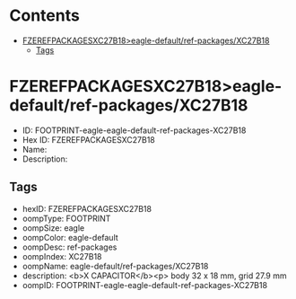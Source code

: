 



Contents
========

* [FZEREFPACKAGESXC27B18>eagle-default/ref-packages/XC27B18](#fzerefpackagesxc27b18eagle-defaultref-packagesxc27b18)
	* [Tags](#tags)

# FZEREFPACKAGESXC27B18>eagle-default/ref-packages/XC27B18

- ID: FOOTPRINT-eagle-eagle-default-ref-packages-XC27B18
- Hex ID: FZEREFPACKAGESXC27B18
- Name: 
- Description: 

## Tags

- hexID: FZEREFPACKAGESXC27B18
- oompType: FOOTPRINT
- oompSize: eagle
- oompColor: eagle-default
- oompDesc: ref-packages
- oompIndex: XC27B18
- oompName: eagle-default/ref-packages/XC27B18
- description: &lt;b&gt;X CAPACITOR&lt;/b&gt;&lt;p&gt;&#xD;
body 32 x 18 mm, grid 27.9 mm
- oompID: FOOTPRINT-eagle-eagle-default-ref-packages-XC27B18
